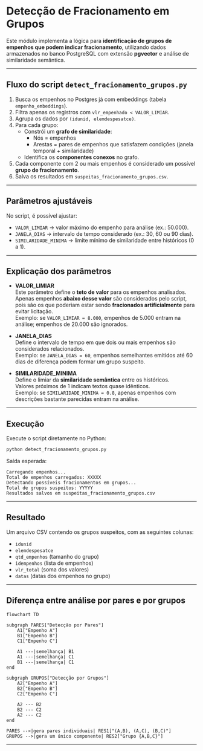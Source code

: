 # Detecção de Fracionamento em Grupos

Este módulo implementa a lógica para **identificação de grupos de empenhos que podem indicar fracionamento**,
utilizando dados armazenados no banco PostgreSQL com extensão **pgvector** e análise de similaridade semântica.

---

## Fluxo do script `detect_fracionamento_grupos.py`

1. Busca os empenhos no Postgres já com embeddings (tabela `empenho_embeddings`).
2. Filtra apenas os registros com `vlr_empenhado < VALOR_LIMIAR`.
3. Agrupa os dados por `(idunid, elemdespesatce)`.
4. Para cada grupo:
   - Constrói um **grafo de similaridade**:
     - Nós = empenhos
     - Arestas = pares de empenhos que satisfazem condições (janela temporal + similaridade)
   - Identifica os **componentes conexos** no grafo.
5. Cada componente com 2 ou mais empenhos é considerado um possível **grupo de fracionamento**.
6. Salva os resultados em `suspeitas_fracionamento_grupos.csv`.

---

## Parâmetros ajustáveis

No script, é possível ajustar:

- `VALOR_LIMIAR` → valor máximo do empenho para análise (ex.: 50.000).  
- `JANELA_DIAS` → intervalo de tempo considerado (ex.: 30, 60 ou 90 dias).  
- `SIMILARIDADE_MINIMA` → limite mínimo de similaridade entre históricos (0 a 1).

---

## Explicação dos parâmetros

- **VALOR_LIMIAR**  
  Este parâmetro define o **teto de valor** para os empenhos analisados.  
  Apenas empenhos **abaixo desse valor** são considerados pelo script, pois são os que poderiam estar sendo **fracionados artificialmente** para evitar licitação.  
  Exemplo: se `VALOR_LIMIAR = 8.000`, empenhos de 5.000 entram na análise; empenhos de 20.000 são ignorados.  

- **JANELA_DIAS**  
  Define o intervalo de tempo em que dois ou mais empenhos são considerados relacionados.  
  Exemplo: se `JANELA_DIAS = 60`, empenhos semelhantes emitidos até 60 dias de diferença podem formar um grupo suspeito.  

- **SIMILARIDADE_MINIMA**  
  Define o limiar da **similaridade semântica** entre os históricos.  
  Valores próximos de 1 indicam textos quase idênticos.  
  Exemplo: se `SIMILARIDADE_MINIMA = 0.8`, apenas empenhos com descrições bastante parecidas entram na análise.

---

## Execução

Execute o script diretamente no Python:

```bash
python detect_fracionamento_grupos.py
```

Saída esperada:

```
Carregando empenhos...
Total de empenhos carregados: XXXXX
Detectando possíveis fracionamentos em grupos...
Total de grupos suspeitos: YYYYY
Resultados salvos em suspeitas_fracionamento_grupos.csv
```

---

## Resultado

Um arquivo CSV contendo os grupos suspeitos, com as seguintes colunas:

- `idunid`  
- `elemdespesatce`  
- `qtd_empenhos` (tamanho do grupo)  
- `idempenhos` (lista de empenhos)  
- `vlr_total` (soma dos valores)  
- `datas` (datas dos empenhos no grupo)

---

## Diferença entre análise por pares e por grupos

```mermaid
flowchart TD

subgraph PARES["Detecção por Pares"]
    A1["Empenho A"]
    B1["Empenho B"]
    C1["Empenho C"]

    A1 ---|semelhança| B1
    A1 ---|semelhança| C1
    B1 ---|semelhança| C1
end

subgraph GRUPOS["Detecção por Grupos"]
    A2["Empenho A"]
    B2["Empenho B"]
    C2["Empenho C"]

    A2 --- B2
    B2 --- C2
    A2 --- C2
end

PARES -->|gera pares individuais| RES1["(A,B), (A,C), (B,C)"]
GRUPOS -->|gera um único componente| RES2["Grupo {A,B,C}"]
```

---
